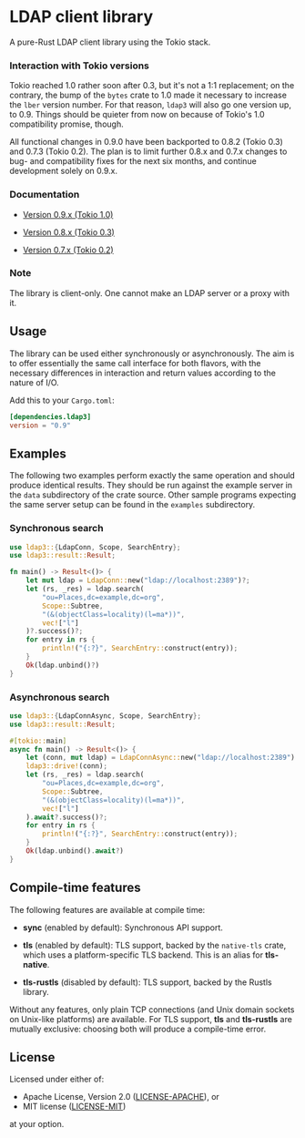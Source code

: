 # LDAP client library

A pure-Rust LDAP client library using the Tokio stack.

### Interaction with Tokio versions

Tokio reached 1.0 rather soon after 0.3, but it's not a 1:1 replacement; on the
contrary, the bump of the `bytes` crate to 1.0 made it necessary to increase the
`lber` version number. For that reason, `ldap3` will also go one version up, to 0.9.
Things should be quieter from now on because of Tokio's 1.0 compatibility promise,
though.

All functional changes in 0.9.0 have been backported to 0.8.2 (Tokio 0.3) and 0.7.3
(Tokio 0.2). The plan is to limit further 0.8.x and 0.7.x changes to bug- and
compatibility fixes for the next six months, and continue development solely on 0.9.x.

### Documentation

- [Version 0.9.x (Tokio 1.0)](https://docs.rs/ldap3/0.9.0/ldap3/)

- [Version 0.8.x (Tokio 0.3)](https://docs.rs/ldap3/0.8.2/ldap3/)

- [Version 0.7.x (Tokio 0.2)](https://docs.rs/ldap3/0.7.3/ldap3/)

### Note

The library is client-only. One cannot make an LDAP server or a proxy with it.

## Usage

The library can be used either synchronously or asynchronously. The aim is to
offer essentially the same call interface for both flavors, with the necessary
differences in interaction and return values according to the nature of I/O.

Add this to your `Cargo.toml`:

```toml
[dependencies.ldap3]
version = "0.9"
```

## Examples

The following two examples perform exactly the same operation and should produce identical
results. They should be run against the example server in the `data` subdirectory of the crate source.
Other sample programs expecting the same server setup can be found in the `examples` subdirectory.

### Synchronous search

```rust
use ldap3::{LdapConn, Scope, SearchEntry};
use ldap3::result::Result;

fn main() -> Result<()> {
    let mut ldap = LdapConn::new("ldap://localhost:2389")?;
    let (rs, _res) = ldap.search(
        "ou=Places,dc=example,dc=org",
        Scope::Subtree,
        "(&(objectClass=locality)(l=ma*))",
        vec!["l"]
    )?.success()?;
    for entry in rs {
        println!("{:?}", SearchEntry::construct(entry));
    }
    Ok(ldap.unbind()?)
}
```

### Asynchronous search

```rust
use ldap3::{LdapConnAsync, Scope, SearchEntry};
use ldap3::result::Result;

#[tokio::main]
async fn main() -> Result<()> {
    let (conn, mut ldap) = LdapConnAsync::new("ldap://localhost:2389").await?;
    ldap3::drive!(conn);
    let (rs, _res) = ldap.search(
        "ou=Places,dc=example,dc=org",
        Scope::Subtree,
        "(&(objectClass=locality)(l=ma*))",
        vec!["l"]
    ).await?.success()?;
    for entry in rs {
        println!("{:?}", SearchEntry::construct(entry));
    }
    Ok(ldap.unbind().await?)
}
```

## Compile-time features

The following features are available at compile time:

* __sync__ (enabled by default): Synchronous API support.

* __tls__ (enabled by default): TLS support, backed by the `native-tls` crate, which uses
 a platform-specific TLS backend. This is an alias for __tls-native__.

* __tls-rustls__ (disabled by default): TLS support, backed by the Rustls library.

Without any features, only plain TCP connections (and Unix domain sockets on Unix-like
platforms) are available. For TLS support, __tls__ and __tls-rustls__ are mutually
exclusive: choosing both will produce a compile-time error.

## License

Licensed under either of:

 * Apache License, Version 2.0 ([LICENSE-APACHE](LICENSE-APACHE)), or
 * MIT license ([LICENSE-MIT](LICENSE-MIT))

at your option.
